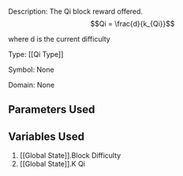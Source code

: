 Description: The Qi block reward offered.
$$Qi = \frac{d}{k_{Qi}}$$

where d is the current difficulty

Type: [[Qi Type]]

Symbol: None

Domain: None

## Parameters Used

## Variables Used
1. [[Global State]].Block Difficulty
2. [[Global State]].K Qi

